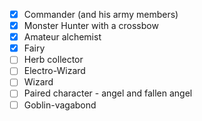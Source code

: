 - [x] Commander (and his army members)
- [x] Monster Hunter with a crossbow
- [x] Amateur alchemist
- [x] Fairy
- [ ] Herb collector
- [ ] Electro-Wizard
- [ ] Wizard
- [ ] Paired character - angel and fallen angel
- [ ] Goblin-vagabond